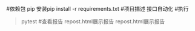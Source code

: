 #依赖包
pip 安装pip install -r requirements.txt
#项目描述
接口自动化
#执行
>pytest
#查看报告
>repost.html展示报告
>repost.html展示报告